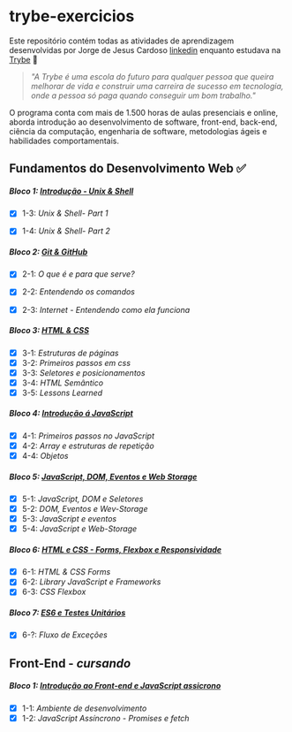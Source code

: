 # trybe-exercicios


Este repositório contém todas as atividades de aprendizagem desenvolvidas por Jorge de Jesus Cardoso [linkedin](https://www.linkedin.com/in/jorgejesuscardoso) enquanto estudava na [Trybe](https://www.betrybe.com/) 🚀


> _"A Trybe é uma escola do futuro para qualquer pessoa que queira melhorar de vida e construir uma carreira de sucesso em tecnologia, onde a pessoa só paga quando conseguir um bom trabalho."_


O programa conta com mais de 1.500 horas de aulas presenciais e online, aborda introdução ao desenvolvimento de software, front-end, back-end, ciência da computação, engenharia de software, metodologias ágeis e habilidades comportamentais.

## Fundamentos do Desenvolvimento Web ✅

##### Bloco 1: [Introdução - Unix & Shell](https://github.com/jorgejesuscardoso/trybe-exercicios/tree/main/fundamentos/secao-01-unix-shell-e-git)


- [x] 1-3: _Unix & Shell- Part 1_

- [x] 1-4: _Unix & Shell- Part 2_


##### Bloco 2: [Git & GitHub](https://github.com/jorgejesuscardoso/trybe-exercicios/tree/main/fundamentos/secao-02-introducao-a-html-e-css)


- [x] 2-1: _O que é e para que serve?_

- [x] 2-2: _Entendendo os comandos_

- [x] 2-3: _Internet - Entendendo como ela funciona_


##### Bloco 3: [HTML & CSS](https://github.com/jorgejesuscardoso/trybe-exercicios/tree/main/fundamentos/secao-02-introducao-a-html-e-css/dia-01-html-e-css-estruturas-de-pagina)
 

 - [x] 3-1: _Estruturas de páginas_
 - [x] 3-2: _Primeiros passos em css_
 - [x] 3-3: _Seletores e posicionamentos_
 - [x] 3-4: _HTML Semântico_
 - [x] 3-5: _Lessons Learned_

##### Bloco 4: [Introdução á JavaScript](https://github.com/jorgejesuscardoso/trybe-exercicios/tree/main/01-fundamentos/1%C2%BA%20-Periodo-fundamentos/secao-03-introducao-a-JavaScript)
- [x] 4-1: _Primeiros passos no JavaScript_
- [x] 4-2: _Array e estruturas de repetição_
- [x] 4-4: _Objetos_

##### Bloco 5: [JavaScript, DOM, Eventos e Web Storage](https://github.com/jorgejesuscardoso/trybe-exercicios/tree/main/01-fundamentos/1%C2%BA%20-Periodo-fundamentos/secao-04-JavaScript-DOM-Eventos-e-Web-Storage)
- [x] 5-1: _JavaScript, DOM e Seletores_
- [x] 5-2: _DOM, Eventos e Wev-Storage_
- [x] 5-3: _JavaScript e eventos_
- [x] 5-4: _JavaScript e Web-Storage_

 ##### Bloco 6: [HTML e CSS - Forms, Flexbox e Responsividade](https://github.com/jorgejesuscardoso/trybe-exercicios/tree/main/01-fundamentos/2%C2%BA-Periodo-fundamentos)
 - [x] 6-1: _HTML & CSS Forms_
 - [x] 6-2: _Library JavaScript e Frameworks_
 - [x] 6-3: _CSS Flexbox_ 

##### Bloco 7: [ES6 e Testes Unitários](https://github.com/jorgejesuscardoso/trybe-exercicios/tree/main/01-fundamentos/2%C2%BA-Periodo-fundamentos/6-Introducao-a-JavaScript-ES6-e-Testes-Unitarios/dia-01-Fluxo-de-esce%C3%A7%C3%B5es)

- [x] 6-?: _Fluxo de Exceções_



## Front-End - _cursando_

##### Bloco 1: [Introdução ao Front-end e JavaScript assicrono](https://github.com/jorgejesuscardoso/trybe-exercicios/tree/main/02-front-end/1%C2%BA%20periodo)
- [x] 1-1: _Ambiente de desenvolvimento_
- [x] 1-2: _JavaScript Assíncrono - Promises e fetch_ 
